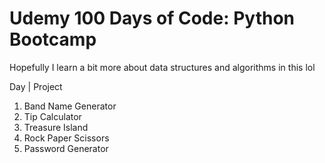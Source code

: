 # Udemy 100 Days of Code: Python Bootcamp

Hopefully I learn a bit more about data structures and algorithms in this lol

Day | Project
1. Band Name Generator
2. Tip Calculator
3. Treasure Island
4. Rock Paper Scissors
5. Password Generator
